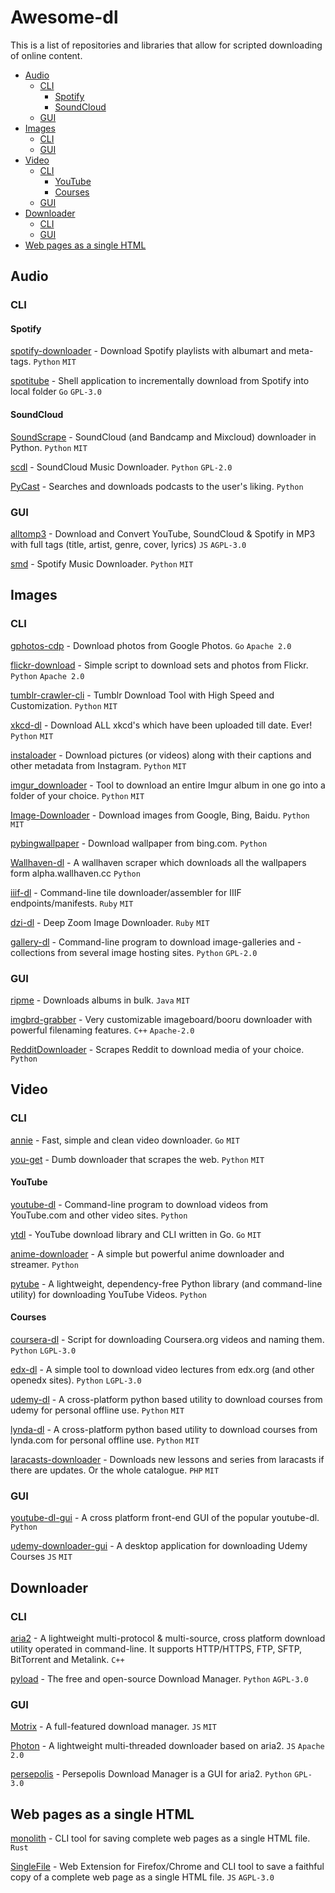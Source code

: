 # Awesome-dl
 This is a list of repositories and libraries that allow for scripted downloading of online content.

- [Audio](#audio)
  - [CLI](#cli)
    - [Spotify](#spotify)
    - [SoundCloud](#soundcloud)
  - [GUI](#gui)
- [Images](#images)
  - [CLI](#cli)
  - [GUI](#gui)
- [Video](#video)
  - [CLI](#cli)
    - [YouTube](#youtube)
    - [Courses](#courses)
  - [GUI](#gui)
- [Downloader](#downloader)
  - [CLI](#cli)
  - [GUI](#gui)
- [Web pages as a single HTML](#web-pages-as-a-single-html)

## Audio

### CLI

#### Spotify

[spotify-downloader](https://github.com/ritiek/spotify-downloader) - Download Spotify playlists with albumart and meta-tags. `Python` `MIT`

[spotitube](https://github.com/streambinder/spotitube) - Shell application to incrementally download from Spotify into local folder `Go` `GPL-3.0`

#### SoundCloud

[SoundScrape](https://github.com/Miserlou/SoundScrape) - SoundCloud (and Bandcamp and Mixcloud) downloader in Python. `Python` `MIT`

[scdl](https://github.com/flyingrub/scdl) - SoundCloud Music Downloader. `Python` `GPL-2.0`

[PyCast](https://github.com/sacert/PyCast) - Searches and downloads podcasts to the user's liking. `Python`

### GUI

[alltomp3](https://github.com/AllToMP3/alltomp3-app) - Download and Convert YouTube, SoundCloud & Spotify in MP3 with full tags (title, artist, genre, cover, lyrics) `JS` `AGPL-3.0`

[smd](https://github.com/artyshko/smd) - Spotify Music Downloader. `Python` `MIT`

## Images

### CLI
[gphotos-cdp](https://github.com/perkeep/gphotos-cdp) -  Download  photos from Google Photos. `Go` `Apache 2.0`

[flickr-download](https://github.com/beaufour/flickr-download) - Simple script to download sets and photos from Flickr. `Python` `Apache 2.0`

[tumblr-crawler-cli](https://github.com/tzw0745/tumblr-crawler-cli) - Tumblr Download Tool with High Speed and Customization. `Python` `MIT`

[xkcd-dl](https://github.com/tasdikrahman/xkcd-dl) - Download ALL xkcd's which have been uploaded till date. Ever!  `Python` `MIT`

[instaloader](https://github.com/instaloader/instaloader) -  Download pictures (or videos) along with their captions and other metadata from Instagram. `Python` `MIT`

[imgur_downloader](https://github.com/jtara1/imgur_downloader) -  Tool to download an entire Imgur album in one go into a folder of your choice. `Python` `MIT`

[Image-Downloader](https://github.com/sczhengyabin/Image-Downloader) - Download images from Google, Bing, Baidu. `Python` `MIT`

[pybingwallpaper](https://github.com/genzj/pybingwallpaper) - Download wallpaper from bing.com. `Python`

[Wallhaven-dl](https://github.com/saurabhan/Wallhaven-dl) -  A wallhaven scraper which downloads all the wallpapers form alpha.wallhaven.cc `Python`

[iiif-dl](https://github.com/ryanfb/iiif-dl) - Command-line tile downloader/assembler for IIIF endpoints/manifests. `Ruby` `MIT`

[dzi-dl](https://github.com/ryanfb/dzi-dl/) -  Deep Zoom Image Downloader. `Ruby` `MIT`

[gallery-dl](https://github.com/mikf/gallery-dl) - Command-line program to download image-galleries and -collections from several image hosting sites. `Python` `GPL-2.0`

### GUI
[ripme](https://github.com/RipMeApp/ripme) - Downloads albums in bulk. `Java` `MIT`

[imgbrd-grabber](https://github.com/Bionus/imgbrd-grabber) - Very customizable imageboard/booru downloader with powerful filenaming features. `C++` `Apache-2.0`

[RedditDownloader](https://github.com/shadowmoose/RedditDownloader) - Scrapes Reddit to download media of your choice. `Python`


## Video

### CLI

[annie](https://github.com/iawia002/annie) - Fast, simple and clean video downloader. `Go` `MIT`

[you-get](https://github.com/soimort/you-get) - Dumb downloader that scrapes the web. `Python` `MIT`

#### YouTube 

[youtube-dl](https://github.com/ytdl-org/youtube-dl) - Command-line program to download videos from YouTube.com and other video sites. `Python`

[ytdl](https://github.com/rylio/ytdl) - YouTube download library and CLI written in Go. `Go` `MIT`

[anime-downloader](https://github.com/vn-ki/anime-downloader) - A simple but powerful anime downloader and streamer. `Python`

[pytube](https://github.com/nficano/pytube) - A lightweight, dependency-free Python library (and command-line utility) for downloading YouTube Videos. `Python`

#### Courses

[coursera-dl](https://github.com/coursera-dl/coursera-dl) - Script for downloading Coursera.org videos and naming them. `Python` `LGPL-3.0`

[edx-dl](https://github.com/coursera-dl/edx-dl) - A simple tool to download video lectures from edx.org (and other openedx sites). `Python` `LGPL-3.0`

[udemy-dl](https://github.com/r0oth3x49/udemy-dl) - A cross-platform python based utility to download courses from udemy for personal offline use. `Python` `MIT`

[lynda-dl](https://github.com/r0oth3x49/lynda-dl) - A cross-platform python based utility to download courses from lynda.com for personal offline use. `Python` `MIT`

[laracasts-downloader](https://github.com/carlosflorencio/laracasts-downloader) - Downloads new lessons and series from laracasts if there are updates. Or the whole catalogue. `PHP` `MIT`

### GUI

[youtube-dl-gui](https://github.com/MrS0m30n3/youtube-dl-gui) - A cross platform front-end GUI of the popular youtube-dl. `Python`

[udemy-downloader-gui](https://github.com/FaisalUmair/udemy-downloader-gui) - A desktop application for downloading Udemy Courses `JS` `MIT`


## Downloader

### CLI

[aria2](https://github.com/aria2/aria2) - A  lightweight multi-protocol & multi-source, cross platform download utility operated in command-line. It supports HTTP/HTTPS, FTP, SFTP, BitTorrent and Metalink. `C++`

[pyload](https://github.com/pyload/pyload) - The free and open-source Download Manager. `Python` `AGPL-3.0`

### GUI

[Motrix](https://github.com/agalwood/Motrix) - A full-featured download manager. `JS` `MIT`

[Photon](https://github.com/alanzhangzm/Photon) - A lightweight multi-threaded downloader based on aria2. `JS` `Apache 2.0`

[persepolis](https://github.com/persepolisdm/persepolis) - Persepolis Download Manager is a GUI for aria2. `Python` `GPL-3.0`

## Web pages as a single HTML

[monolith](https://github.com/Y2Z/monolith) - CLI tool for saving complete web pages as a single HTML file. `Rust`

[SingleFile](https://github.com/gildas-lormeau/SingleFile) - Web Extension for Firefox/Chrome and CLI tool to save a faithful copy of a complete web page as a single HTML file. `JS` `AGPL-3.0`

